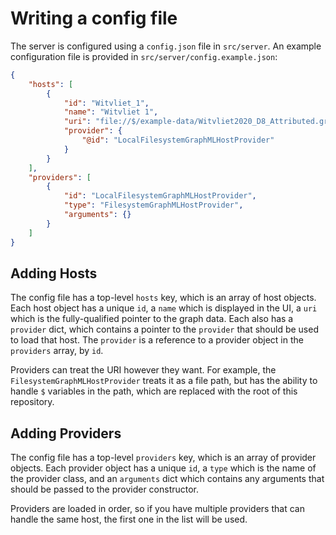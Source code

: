 # Writing a config file

The server is configured using a `config.json` file in `src/server`. An example configuration file is provided in `src/server/config.example.json`:

```json
{
    "hosts": [
        {
            "id": "Witvliet_1",
            "name": "Witvliet 1",
            "uri": "file://$/example-data/Witvliet2020_D8_Attributed.graphml",
            "provider": {
                "@id": "LocalFilesystemGraphMLHostProvider"
            }
        }
    ],
    "providers": [
        {
            "id": "LocalFilesystemGraphMLHostProvider",
            "type": "FilesystemGraphMLHostProvider",
            "arguments": {}
        }
    ]
}
```

## Adding Hosts

The config file has a top-level `hosts` key, which is an array of host objects. Each host object has a unique `id`, a `name` which is displayed in the UI, a `uri` which is the fully-qualified pointer to the graph data. Each also has a `provider` dict, which contains a pointer to the `provider` that should be used to load that host. The `provider` is a reference to a provider object in the `providers` array, by `id`.

Providers can treat the URI however they want. For example, the `FilesystemGraphMLHostProvider` treats it as a file path, but has the ability to handle `$` variables in the path, which are replaced with the root of this repository.

## Adding Providers

The config file has a top-level `providers` key, which is an array of provider objects. Each provider object has a unique `id`, a `type` which is the name of the provider class, and an `arguments` dict which contains any arguments that should be passed to the provider constructor.

Providers are loaded in order, so if you have multiple providers that can handle the same host, the first one in the list will be used.
